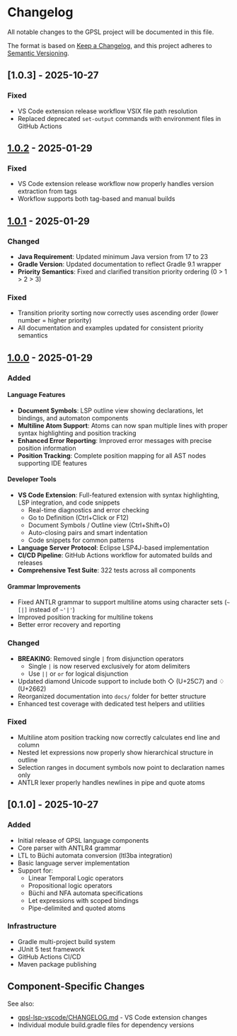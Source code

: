 # Changelog

All notable changes to the GPSL project will be documented in this file.

The format is based on [Keep a Changelog](https://keepachangelog.com/en/1.0.0/),
and this project adheres to [Semantic Versioning](https://semver.org/spec/v2.0.0.html).

## [1.0.3] - 2025-10-27

### Fixed
- VS Code extension release workflow VSIX file path resolution
- Replaced deprecated `set-output` commands with environment files in GitHub Actions

## [1.0.2] - 2025-01-29

### Fixed
- VS Code extension release workflow now properly handles version extraction from tags
- Workflow supports both tag-based and manual builds

## [1.0.1] - 2025-01-29

### Changed
- **Java Requirement**: Updated minimum Java version from 17 to 23
- **Gradle Version**: Updated documentation to reflect Gradle 9.1 wrapper
- **Priority Semantics**: Fixed and clarified transition priority ordering (0 > 1 > 2 > 3)

### Fixed
- Transition priority sorting now correctly uses ascending order (lower number = higher priority)
- All documentation and examples updated for consistent priority semantics

## [1.0.0] - 2025-01-29

### Added

#### Language Features
- **Document Symbols**: LSP outline view showing declarations, let bindings, and automaton components
- **Multiline Atom Support**: Atoms can now span multiple lines with proper syntax highlighting and position tracking
- **Enhanced Error Reporting**: Improved error messages with precise position information
- **Position Tracking**: Complete position mapping for all AST nodes supporting IDE features

#### Developer Tools
- **VS Code Extension**: Full-featured extension with syntax highlighting, LSP integration, and code snippets
  - Real-time diagnostics and error checking
  - Go to Definition (Ctrl+Click or F12)
  - Document Symbols / Outline view (Ctrl+Shift+O)
  - Auto-closing pairs and smart indentation
  - Code snippets for common patterns
- **Language Server Protocol**: Eclipse LSP4J-based implementation
- **CI/CD Pipeline**: GitHub Actions workflow for automated builds and releases
- **Comprehensive Test Suite**: 322 tests across all components

#### Grammar Improvements
- Fixed ANTLR grammar to support multiline atoms using character sets (`~[|]` instead of `~'|'`)
- Improved position tracking for multiline tokens
- Better error recovery and reporting

### Changed

- **BREAKING**: Removed single `|` from disjunction operators
  - Single `|` is now reserved exclusively for atom delimiters
  - Use `||` or `or` for logical disjunction
- Updated diamond Unicode support to include both ◇ (U+25C7) and ♢ (U+2662)
- Reorganized documentation into `docs/` folder for better structure
- Enhanced test coverage with dedicated test helpers and utilities

### Fixed

- Multiline atom position tracking now correctly calculates end line and column
- Nested let expressions now properly show hierarchical structure in outline
- Selection ranges in document symbols now point to declaration names only
- ANTLR lexer properly handles newlines in pipe and quote atoms

## [0.1.0] - 2025-10-27

### Added

- Initial release of GPSL language components
- Core parser with ANTLR4 grammar
- LTL to Büchi automata conversion (ltl3ba integration)
- Basic language server implementation
- Support for:
  - Linear Temporal Logic operators
  - Propositional logic operators
  - Büchi and NFA automata specifications
  - Let expressions with scoped bindings
  - Pipe-delimited and quoted atoms

### Infrastructure

- Gradle multi-project build system
- JUnit 5 test framework
- GitHub Actions CI/CD
- Maven package publishing

## Component-Specific Changes

See also:
- [gpsl-lsp-vscode/CHANGELOG.md](gpsl-lsp-vscode/CHANGELOG.md) - VS Code extension changes
- Individual module build.gradle files for dependency versions

[1.0.2]: https://github.com/plug-obp/gpsl-java/releases/tag/v1.0.2
[1.0.1]: https://github.com/plug-obp/gpsl-java/releases/tag/v1.0.1
[1.0.0]: https://github.com/plug-obp/gpsl-java/releases/tag/v1.0.0
